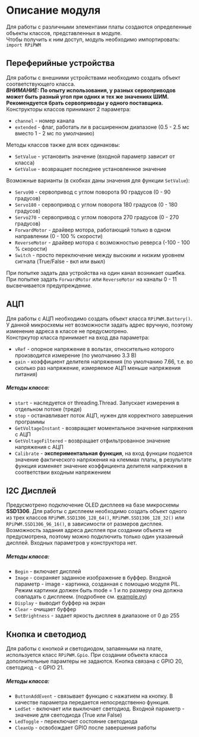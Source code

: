 # Описание модуля
Для работы с различными элементами платы создаются определенные объекты классов, представленных в модуле.  
Чтобы получить к ним доступ, модуль необходимо импортировать:  
```import RPiPWM```

## Переферийные устройства
Для работы с внешними устройствами необходимо создать объект соответствующего класса.  
***ВНИМАНИЕ:*** **По опыту использования, у разных сервоприводов может быть разный угол 
при одних и тех же значениях ШИМ. Рекомендуется брать сервоприводы у одного поставщика.**  
Конструкторы классов принимают 2 параметра:  
- ```channel``` - номер канала  
- ```extended``` - флаг, работать ли в расширенном диапазоне (0.5 - 2.5 мс вместо 1 - 2 мс по умолчанию)
  
Методы классов также для всех одинаковы:  
- ```SetValue``` - установить значение (входной параметр зависит от класса)  
- ```GetValue``` - возвращает последнее установленное значение  

Возможные варианты (в скобках даны значения для функции ```SetValue```):  
- ```Servo90``` - сервопривод с углом поворота 90 градусов (0 - 90 градусов)  
- ```Servo180``` - сервопривод с углом поворота 180 градусов (0 - 180 градусов)  
- ```Servo270``` - сервопривод с углом поворота 270 градусов (0 - 270 градусов)  
- ```ForwardMotor``` - драйвер мотора, работающий только в одном направлении (0 - 100 % скорости)  
- ```ReverseMotor``` - драйвер мотора с возможностью реверса (-100 - 100 % скорости)  
- ```Switch``` - просто переключение между высоким и низким уровнем сигнала (True/False - вкл или выкл)
  
При попытке задать два устройства на один канал возникает ошибка.  
При попытке задать ```ForwardMotor``` или ```ReverseMotor``` на каналы 0 - 11 высвечивается предупреждение.

## АЦП
Для работы с АЦП необходимо создать объект класса ```RPiPWM.Battery()```. У данной микросхемы нет возможности задать
адрес вручную, поэтому изменение адреса в классе не предусмотрено.  
Констркутор класса принимает на вход
два параметра:  
- ```vRef``` - опорное напряжение в вольтах, относительно которого производится измерение (по умолчанию 3.3 В)  
- ```gain``` - коэффициент делителя напряжения (по умолчанию 7.66, т.е. во сколько раз напряжение, измеряемое АЦП
меньше напряжения питания)

##### Методы класса:  

- ```start``` - наследуется от threading.Thread. Запускает измерения в отдельном потоке (треде)
- ```stop``` - останавливает поток АЦП, нужен для корректного завершения программы
- ```GetVoltageInstant``` - возвращает моментальное значение напряжения с АЦП
- ```GetVoltageFiltered``` - возвращает отфильтрованное значение напряжения с АЦП
- ```Calibrate``` - **экспериментальная функция**, на вход функции подается значение фактического напряжения
на клеммах платы, в результате функция изменяет значение коэффициента делителя напряжения в соответствии
входным напряжением  

## I2C Дисплей
Предусмотрено подключение OLED дисплеев на базе микросхемы **SSD1306**. Для работы с дисплеем необходимо создать 
объект одного из трех классов ```RPiPWM.SSD1306_128_64()```, ```RPiPWM.SSD1306_128_32()``` или 
```RPiPWM.SSD1306_96_16()```, в зависимости от размеров дисплея. Возможность задания адреса дисплея при создании объекта
не предусмотрена, поэтому можно подключить только один указанный дисплей. Входных параметров у конструктора нет.

##### Методы класса:
- ```Begin``` - включает дисплей
- ```Image``` - сохраняет заданное изображение в буффер. Входной параметр - image - картинка, созданная с помощью
 модуля PIL. Режим картинки должен быть mode = 1 и по размеру она должна совпадать с дисплеем.
 (подробнее см. [example.py](https://github.com/victorvorobev/RPiPWM/blob/master/example.py))
- ```Display``` - выводит буффер на экран
- ```Clear``` - очищает буффер
- ```SetBrightness``` - задает яркость дисплея в диапазоне от 0 до 255  

## Кнопка и светодиод
Для работы с кнопкой и светодиодом, запаянными на плате, используется класс ```RPiPWM.Gpio```. 
При создании объекта класса дополнительные парамтеры не задаются. Кнопка связана с GPIO 20, светодиод - с GPIO 21.

##### Методы класса:
- ```ButtonAddEvent``` - связывает функцию с нажатием на кнопку. 
В качестве параметра передается непосредственно функция.
- ```LedSet``` - включает или выключает светодиод. Входной параметр - значение для светодиода (True или False)
- ```LedToggle``` - переключает состояние светодиода
- ```CleanUp``` - освобождает GPIO после завершения работы


  
